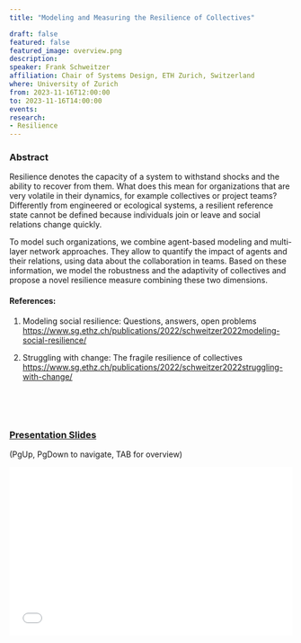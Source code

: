 ```yaml
---
title: "Modeling and Measuring the Resilience of Collectives"

draft: false
featured: false
featured_image: overview.png
description:
speaker: Frank Schweitzer
affiliation: Chair of Systems Design, ETH Zurich, Switzerland
where: University of Zurich
from: 2023-11-16T12:00:00
to: 2023-11-16T14:00:00
events:
research:
- Resilience
---
```


### Abstract

Resilience denotes the capacity of a system to withstand shocks and the ability to recover from them.
What does this mean for organizations that are very volatile in their dynamics, for example collectives or project teams? Differently from engineered or ecological systems, a resilient reference state cannot be defined because individuals join or leave and social relations change quickly.

To model such organizations, we combine agent-based modeling and multi-layer network approaches.
They allow to quantify the impact of agents and their relations, using data about the collaboration in teams. Based on these information, we model the robustness and the adaptivity of collectives and  propose a novel resilience measure combining these two dimensions.

#### References:

1. Modeling social resilience: Questions, answers, open problems
   https://www.sg.ethz.ch/publications/2022/schweitzer2022modeling-social-resilience/

2. Struggling with change: The fragile resilience of collectives
   https://www.sg.ethz.ch/publications/2022/schweitzer2022struggling-with-change/

&nbsp;

&nbsp;


### [Presentation Slides](/presentations/Presentation-Schweitzer.html)<br>
(PgUp, PgDown to navigate, TAB for overview)


<!-- insert iframe -->
<iframe src="/presentations/Presentation-Schweitzer.html" width="100%" height="300px" frameborder="0" allowfullscreen="true">
</iframe>
